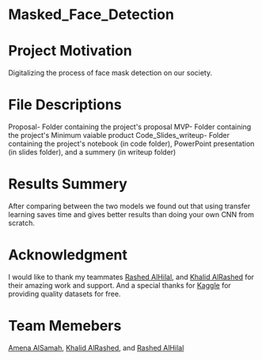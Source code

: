# Masked_Face_Detection


# Project Motivation
Digitalizing the process of face mask detection on our society.

# File Descriptions
Proposal- Folder containing the project's proposal
MVP- Folder containing the project's Minimum vaiable product
Code_Slides_writeup- Folder containing the project's notebook (in code folder), PowerPoint presentation (in slides folder), and a summery (in writeup folder)


# Results Summery
After comparing between the two models we found out that using transfer learning saves time and gives better results than doing your own CNN from scratch.


# Acknowledgment
I would like to thank my teammates [Rashed AlHilal](https://github.com/R3Z96), and [Khalid AlRashed](https://github.com/KhalidSaleh98) for their amazing work and support.
And a special thanks for [Kaggle](https://www.kaggle.com/ashishjangra27/face-mask-12k-images-dataset) for providing quality datasets for free.

# Team Memebers
 [Amena AlSamah](https://github.com/Amena-ss), [Khalid AlRashed](https://github.com/KhalidSaleh98), and [Rashed AlHilal](https://github.com/R3Z96)
